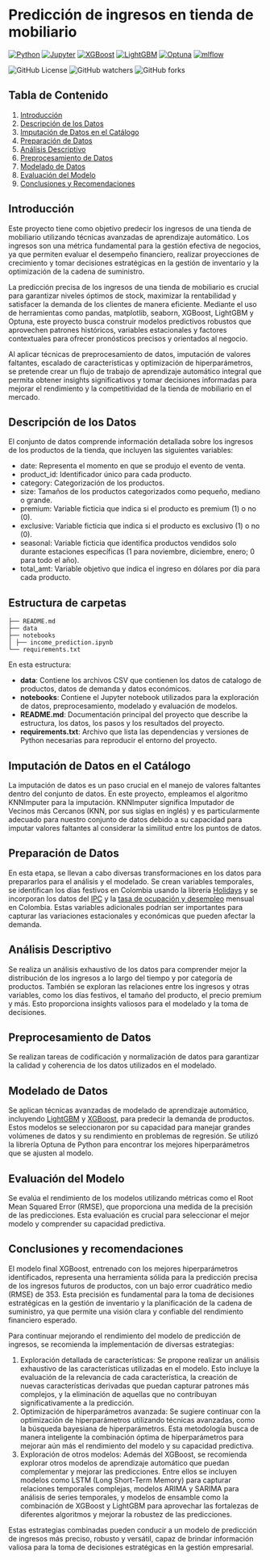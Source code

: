 # Predicción de ingresos en tienda de mobiliario

[![Python](https://img.shields.io/badge/Python-3.12%2B-blue)](https://www.python.org/)
[![Jupyter](https://img.shields.io/badge/Jupyter-Notebook-orange)](https://jupyter.org/)
[![XGBoost](https://img.shields.io/badge/XGBoost-2.0.3-blue)](https://xgboost.readthedocs.io/en/latest/)
[![LightGBM](https://img.shields.io/badge/LightGBM-4.3.0-blue)](https://lightgbm.readthedocs.io/en/latest/)
[![Optuna](https://img.shields.io/badge/Optuna-3.6.1-blue)](https://optuna.org/)
[![mlflow](https://img.shields.io/badge/mlflow-2.12.1-blue)](https://mlflow.org/)

![GitHub License](https://img.shields.io/github/license/MateoVelasquez/book_catalog)
![GitHub watchers](https://img.shields.io/github/watchers/MateoVelasquez/book_catalog)
![GitHub forks](https://img.shields.io/github/forks/MateoVelasquez/book_catalog)

## Tabla de Contenido
1. [Introducción](#introducción)
2. [Descripción de los Datos](#descripción-de-los-datos)
3. [Imputación de Datos en el Catálogo](#imputación-de-datos-en-el-catálogo)
4. [Preparación de Datos](#preparación-de-datos)
5. [Análisis Descriptivo](#análisis-descriptivo)
6. [Preprocesamiento de Datos](#preprocesamiento-de-datos)
7. [Modelado de Datos](#modelado-de-datos)
8. [Evaluación del Modelo](#evaluación-del-modelo)
9. [Conclusiones y Recomendaciones](#conclusiones-y-recomendaciones)

## Introducción
Este proyecto tiene como objetivo predecir los ingresos de una tienda de mobiliario utilizando técnicas avanzadas de aprendizaje automático. Los ingresos son una métrica fundamental para la gestión efectiva de negocios, ya que permiten evaluar el desempeño financiero, realizar proyecciones de crecimiento y tomar decisiones estratégicas en la gestión de inventario y la optimización de la cadena de suministro.

La predicción precisa de los ingresos de una tienda de mobiliario es crucial para garantizar niveles óptimos de stock, maximizar la rentabilidad y satisfacer la demanda de los clientes de manera eficiente. Mediante el uso de herramientas como pandas, matplotlib, seaborn, XGBoost, LightGBM y Optuna, este proyecto busca construir modelos predictivos robustos que aprovechen patrones históricos, variables estacionales y factores contextuales para ofrecer pronósticos precisos y orientados al negocio.

Al aplicar técnicas de preprocesamiento de datos, imputación de valores faltantes, escalado de características y optimización de hiperparámetros, se pretende crear un flujo de trabajo de aprendizaje automático integral que permita obtener insights significativos y tomar decisiones informadas para mejorar el rendimiento y la competitividad de la tienda de mobiliario en el mercado.

## Descripción de los Datos
El conjunto de datos comprende información detallada sobre los ingresos de los productos de la tienda, que incluyen las siguientes variables:

- date: Representa el momento en que se produjo el evento de venta.
- product_id: Identificador único para cada producto.
- category: Categorización de los productos.
- size: Tamaños de los productos categorizados como pequeño, mediano o grande.
- premium: Variable ficticia que indica si el producto es premium (1) o no (0).
- exclusive: Variable ficticia que indica si el producto es exclusivo (1) o no (0).
- seasonal: Variable ficticia que identifica productos vendidos solo durante estaciones específicas (1 para noviembre, diciembre, enero; 0 para todo el año).
- total_amt: Variable objetivo que indica el ingreso en dólares por día para cada producto.

## Estructura de carpetas
```
├── README.md
├── data
├── notebooks
│ ├── income_prediction.ipynb
└── requirements.txt
```
En esta estructura:

- **data**: Contiene los archivos CSV que contienen los datos de catalogo de productos, datos de demanda y datos económicos.
- **notebooks**: Contiene el Jupyter notebook utilizados para la exploración de datos, preprocesamiento, modelado y evaluación de modelos.
- **README.md**: Documentación principal del proyecto que describe la estructura, los datos, los pasos y los resultados del proyecto.
- **requirements.txt**: Archivo que lista las dependencias y versiones de Python necesarias para reproducir el entorno del proyecto.

## Imputación de Datos en el Catálogo
La imputación de datos es un paso crucial en el manejo de valores faltantes dentro del conjunto de datos. En este proyecto, empleamos el algoritmo KNNImputer para la imputación. KNNImputer significa Imputador de Vecinos más Cercanos (KNN, por sus siglas en inglés) y es particularmente adecuado para nuestro conjunto de datos debido a su capacidad para imputar valores faltantes al considerar la similitud entre los puntos de datos.

## Preparación de Datos
En esta etapa, se llevan a cabo diversas transformaciones en los datos para prepararlos para el análisis y el modelado. Se crean variables temporales, se identifican los días festivos en Colombia usando la librería [Holidays](https://pypi.org/project/holidays/) y se incorporan los datos del [IPC](https://www.banrep.gov.co/es/estadisticas/indice-precios-consumidor-ipc) y la [tasa de ocupación y desempleo](https://www.banrep.gov.co/es/estadisticas/tasas-ocupacion-y-desempleo) mensual en Colombia. Estas variables adicionales podrían ser importantes para capturar las variaciones estacionales y económicas que pueden afectar la demanda.

## Análisis Descriptivo
Se realiza un análisis exhaustivo de los datos para comprender mejor la distribución de los ingresos a lo largo del tiempo y por categoría de productos. También se exploran las relaciones entre los ingresos y otras variables, como los días festivos, el tamaño del producto, el precio premium y más. Esto proporciona insights valiosos para el modelado y la toma de decisiones.

## Preprocesamiento de Datos
Se realizan tareas de codificación y normalización de datos para garantizar la calidad y coherencia de los datos utilizados en el modelado. 

## Modelado de Datos
Se aplican técnicas avanzadas de modelado de aprendizaje automático, incluyendo [LightGBM]([https://xgboost.readthedocs.io/en/stable/python/python_intro.html](https://lightgbm.readthedocs.io/en/latest/Python-Intro.html)) y [XGBoost](https://xgboost.readthedocs.io/en/stable/python/python_intro.html), para predecir la demanda de productos. Estos modelos se seleccionaron por su capacidad para manejar grandes volúmenes de datos y su rendimiento en problemas de regresión. Se utilizó la librería Optuna de Python para encontrar los mejores hiperparámetros que se ajusten al modelo.

## Evaluación del Modelo
Se evalúa el rendimiento de los modelos utilizando métricas como el Root Mean Squared Error (RMSE), que proporciona una medida de la precisión de las predicciones. Esta evaluación es crucial para seleccionar el mejor modelo y comprender su capacidad predictiva.

## Conclusiones y recomendaciones

El modelo final XGBoost, entrenado con los mejores hiperparámetros identificados, representa una herramienta sólida para la predicción precisa de los ingresos futuros de productos, con un bajo error cuadrático medio (RMSE) de 353. Esta precisión es fundamental para la toma de decisiones estratégicas en la gestión de inventario y la planificación de la cadena de suministro, ya que permite una visión clara y confiable del rendimiento financiero esperado.

Para continuar mejorando el rendimiento del modelo de predicción de ingresos, se recomienda la implementación de diversas estrategias:

1. Exploración detallada de características: Se propone realizar un análisis exhaustivo de las características utilizadas en el modelo. Esto incluye la evaluación de la relevancia de cada característica, la creación de nuevas características derivadas que puedan capturar patrones más complejos, y la eliminación de aquellas que no contribuyan significativamente a la predicción.
2. Optimización de hiperparámetros avanzada: Se sugiere continuar con la optimización de hiperparámetros utilizando técnicas avanzadas, como la búsqueda bayesiana de hiperparámetros. Esta metodología busca de manera inteligente la combinación óptima de hiperparámetros para mejorar aún más el rendimiento del modelo y su capacidad predictiva.
3. Exploración de otros modelos: Además del XGBoost, se recomienda explorar otros modelos de aprendizaje automático que puedan complementar y mejorar las predicciones. Entre ellos se incluyen modelos como LSTM (Long Short-Term Memory) para capturar relaciones temporales complejas, modelos ARIMA y SARIMA para análisis de series temporales, y modelos de ensamble como la combinación de XGBoost y LightGBM para aprovechar las fortalezas de diferentes algoritmos y mejorar la robustez de las predicciones.

Estas estrategias combinadas pueden conducir a un modelo de predicción de ingresos más preciso, robusto y versátil, capaz de brindar información valiosa para la toma de decisiones estratégicas en la gestión empresarial.
